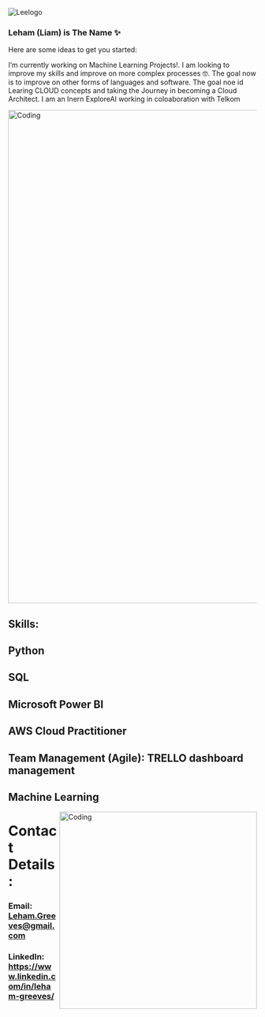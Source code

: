 ![Leelogo](https://user-images.githubusercontent.com/100915330/188117600-e3a35839-5596-46f0-b795-c61c17c1d502.png)

### Leham (Liam) is The Name ✨

Here are some ideas to get you started:

I’m currently working on Machine Learning Projects!. I am looking to improve my skills and improve on more complex processes 🤓. The goal now is to improve on other forms of languages and software. The goal noe id Learing CLOUD concepts and taking the Journey in becoming a Cloud Architect. I am an Inern ExploreAI working in coloaboration with Telkom 

<img alt="Coding" width="1000" length="300" src="https://1.bp.blogspot.com/-zq7aF5FREnY/Xjl1SEaKUOI/AAAAAAAIG78/wppXX0CltoA6hD8KG38CnD-S4pwpiBHLACLcBGAsYHQ/s1600/9d8f08c0-cada-4853-86e1-f972cc992879.gif">

## Skills:

## Python 

## SQL 

## Microsoft Power BI

## AWS Cloud Practitioner

## Team Management (Agile): TRELLO dashboard management

## Machine Learning

<img align="right" alt="Coding" width="400" src="https://64.media.tumblr.com/c2eaf38ad512bae8bf81dea0ddba32c4/tumblr_inline_pjztabVGAb1qi734a_400.gifv">

# Contact Details:

### Email: Leham.Greeves@gmail.com

### LinkedIn: https://www.linkedin.com/in/leham-greeves/
